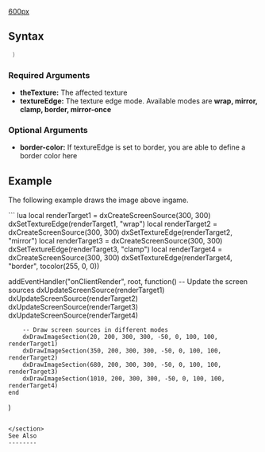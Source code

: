 [600px](/docs/File:TextureEdges.jpg.md "wikilink")

Syntax
------

``` lua
 )
```

### Required Arguments

-   **theTexture:** The affected texture
-   **textureEdge:** The texture edge mode. Available modes are **wrap, mirror, clamp, border, mirror-once**

### Optional Arguments

-   **border-color:** If textureEdge is set to border, you are able to define a border color here

Example
-------

The following example draws the image above ingame.

<section show="true" name="Client" class="client">
``` lua
local renderTarget1 = dxCreateScreenSource(300, 300)
dxSetTextureEdge(renderTarget1, "wrap")
local renderTarget2 = dxCreateScreenSource(300, 300)
dxSetTextureEdge(renderTarget2, "mirror")
local renderTarget3 = dxCreateScreenSource(300, 300)
dxSetTextureEdge(renderTarget3, "clamp")
local renderTarget4 = dxCreateScreenSource(300, 300)
dxSetTextureEdge(renderTarget4, "border", tocolor(255, 0, 0))

addEventHandler("onClientRender", root,
    function()
        -- Update the screen sources
        dxUpdateScreenSource(renderTarget1)
        dxUpdateScreenSource(renderTarget2)
        dxUpdateScreenSource(renderTarget3)
        dxUpdateScreenSource(renderTarget4)
    
        -- Draw screen sources in different modes
        dxDrawImageSection(20, 200, 300, 300, -50, 0, 100, 100, renderTarget1)
        dxDrawImageSection(350, 200, 300, 300, -50, 0, 100, 100, renderTarget2)
        dxDrawImageSection(680, 200, 300, 300, -50, 0, 100, 100, renderTarget3)
        dxDrawImageSection(1010, 200, 300, 300, -50, 0, 100, 100, renderTarget4)
    end
)
```

</section>
See Also
--------
